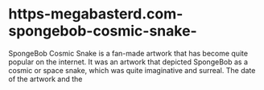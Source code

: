 # https-megabasterd.com-spongebob-cosmic-snake-
SpongeBob Cosmic Snake is a fan-made artwork that has become quite popular on the internet. It was an artwork that depicted SpongeBob as a cosmic or space snake, which was quite imaginative and surreal. The date of the artwork and the
